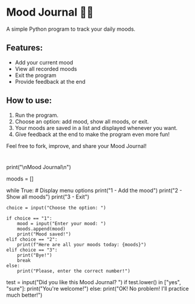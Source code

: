# Mood Journal 📝💖

A simple Python program to track your daily moods.

## Features:
- Add your current mood
- View all recorded moods
- Exit the program
- Provide feedback at the end

## How to use:
1. Run the program.
2. Choose an option: add mood, show all moods, or exit.
3. Your moods are saved in a list and displayed whenever you want.
4. Give feedback at the end to make the program even more fun!

Feel free to fork, improve, and share your Mood Journal!

#
print("\nMood Journal\n")

moods = []

while True: # Display menu options 
    print("1 - Add the mood")
    print("2 - Show all moods")
    print("3 - Exit")

    choice = input("Choose the option: ")

    if choice == "1":
        mood = input("Enter your mood: ")
        moods.append(mood)
        print("Mood saved!")
    elif choice == "2":
        print(f"Here are all your moods today: {moods}")
    elif choice == "3":
        print("Bye!")
        break
    else:
        print("Please, enter the correct number!")
    
test = input("Did you like this Mood Journal? ")
if test.lower() in ["yes", "sure"]:
    print("You're welcome!")
else:
    print("OK! No problem! I'll practice much better!")
#
